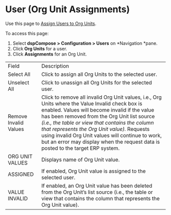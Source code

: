 # User (Org Unit Assignments)

<div class="use">

Use this page to [Assign Users to Org
Units](../Use_Cases/Set_up_Org_Units.htm#Assign_Users_to_Org_Units).

</div>

To access this page:

1.  Select<span style="font-weight: bold;"> dspCompose \> Configuration
    \> Users</span> on *Navigation *pane.
2.  Click<span style="font-weight: bold;"> Org Units</span> for a user.
3.  Click <span style="font-weight: bold;">Assignments</span> for an Org
    Unit.

|                       |                                                                                                                                                                                                                                                                                                                                                                                                                                             |
| --------------------- | ------------------------------------------------------------------------------------------------------------------------------------------------------------------------------------------------------------------------------------------------------------------------------------------------------------------------------------------------------------------------------------------------------------------------------------------- |
| Field                 | Description                                                                                                                                                                                                                                                                                                                                                                                                                                 |
| Select All            | Click to assign all Org Units to the selected user.                                                                                                                                                                                                                                                                                                                                                                                         |
| Unselect All          | Click to unassign all Org Units for the selected user.                                                                                                                                                                                                                                                                                                                                                                                      |
| Remove Invalid Values | Click to remove all invalid Org Unit values, i.e., Org Units where the Value Invalid check box is enabled. Values will become invalid if the value has been removed from the Org Unit list source *(i.e., the table or view that contains the column that represents the Org Unit value).* Requests using invalid Org Unit values will continue to work, but an error may display when the request data is posted to the target ERP system. |
| ORG UNIT VALUES       | Displays name of Org Unit value.                                                                                                                                                                                                                                                                                                                                                                                                            |
| ASSIGNED              | If enabled, Org Unit value is assigned to the selected user.                                                                                                                                                                                                                                                                                                                                                                                |
| VALUE INVALID         | If enabled, an Org Unit value has been deleted from the Org Unit’s list source (i.e., the table or view that contains the column that represents the Org Unit value).                                                                                                                                                                                                                                                                       |
